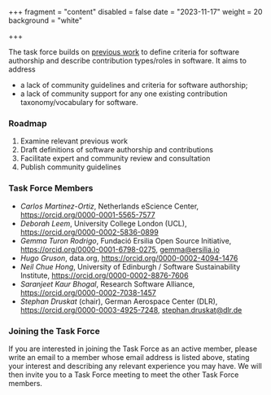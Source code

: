 +++
fragment = "content"
disabled = false
date = "2023-11-17"
weight = 20
background = "white"

+++

The task force builds on [previous work](https://sdruskat.net/software-authorship/) to define criteria for software authorship and describe contribution types/roles in software. It aims to address

- a lack of community guidelines and criteria for software authorship;
- a lack of community support for any one existing contribution taxonomy/vocabulary for software.

### Roadmap

1. Examine relevant previous work
2. Draft definitions of software authorship and contributions
3. Facilitate expert and community review and consultation
4. Publish community guidelines

### Task Force Members

- *Carlos Martinez-Ortiz*, Netherlands eScience Center, <https://orcid.org/0000-0001-5565-7577>
- *Deborah Leem*, University College London (UCL), <https://orcid.org/0000-0002-5836-0899>
- *Gemma Turon Rodrigo*, Fundació Ersilia Open Source Initiative, <https://orcid.org/0000-0001-6798-0275>, [gemma@ersilia.io](mailto:gemma@ersilia.io)  
- *Hugo Gruson*, data.org, <https://orcid.org/0000-0002-4094-1476>
- *Neil Chue Hong*, University of Edinburgh / Software Sustainability Institute, <https://orcid.org/0000-0002-8876-7606> 
- *Saranjeet Kaur Bhogal*, Research Software Alliance, <https://orcid.org/0000-0002-7038-1457>
- *Stephan Druskat* (chair), German Aerospace Center (DLR), <https://orcid.org/0000-0003-4925-7248>, [stephan.druskat@dlr.de](mailto:stephan.druskat@dlr.de)

### Joining the Task Force

If you are interested in joining the Task Force as an active member, please write an email to a member whose email address is listed above, stating your interest and describing any relevant experience you may have. We will then invite you to a Task Force meeting to meet the other Task Force members.
